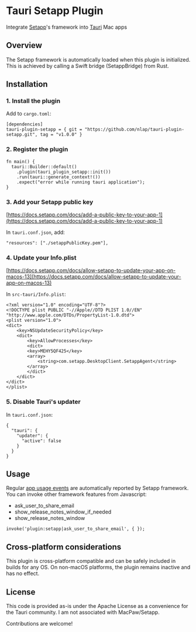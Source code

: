 # Tauri Setapp Plugin

Integrate [Setapp](https://setapp.com)'s framework into [Tauri](https://tauri.app) Mac apps

## Overview

The Setapp framework is automatically loaded when this plugin is initialized. This is achieved by calling a Swift bridge (SetappBridge) from Rust.

## Installation

### 1. Install the plugin

Add to `cargo.toml`:

```
[dependencies]
tauri-plugin-setapp = { git = "https://github.com/nlap/tauri-plugin-setapp.git", tag = "v1.0.0" }
```

### 2. Register the plugin

```
fn main() {
  tauri::Builder::default()
    .plugin(tauri_plugin_setapp::init())
    .run(tauri::generate_context!())
    .expect("error while running tauri application");
}
```

### 3. Add your Setapp public key

[https://docs.setapp.com/docs/add-a-public-key-to-your-app-1](https://docs.setapp.com/docs/add-a-public-key-to-your-app-1)

In `tauri.conf.json`, add:

```
"resources": ["./setappPublicKey.pem"],
```

### 4. Update your Info.plist

[https://docs.setapp.com/docs/allow-setapp-to-update-your-app-on-macos-13](https://docs.setapp.com/docs/allow-setapp-to-update-your-app-on-macos-13)

In `src-tauri/Info.plist`:

```
<?xml version="1.0" encoding="UTF-8"?>
<!DOCTYPE plist PUBLIC "-//Apple//DTD PLIST 1.0//EN" "http://www.apple.com/DTDs/PropertyList-1.0.dtd">
<plist version="1.0">
<dict>
	<key>NSUpdateSecurityPolicy</key>
    <dict>
        <key>AllowProcesses</key>
        <dict>
        <key>MEHY5QF425</key>
        <array>
            <string>com.setapp.DesktopClient.SetappAgent</string>
        </array>
        </dict>
    </dict>
</dict>
</plist>
```

### 5. Disable Tauri's updater

In `tauri.conf.json`:

```
{
  "tauri": {
    "updater": {
      "active": false
    }
  }
}
```

## Usage

Regular [app usage events](https://docs.setapp.com/docs/implement-usage-reporting) are automatically reported by Setapp framework. You can invoke other framework features from Javascript:

- ask_user_to_share_email
- show_release_notes_window_if_needed
- show_release_notes_window

```
invoke('plugin:setapp|ask_user_to_share_email', { });
```

## Cross-platform considerations

This plugin is cross-platform compatible and can be safely included in builds for any OS. On non-macOS platforms, the plugin remains inactive and has no effect.

## License

This code is provided as-is under the Apache License as a convenience for the Tauri community. I am not associated with MacPaw/Setapp.

Contributions are welcome!

